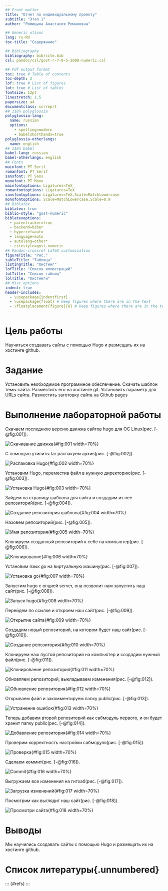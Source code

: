 ```yaml
---
## Front matter
title: "Отчет по индивидуальному проекту"
subtitle: "Этап 1"
author: "Ромицына Анастасия Романовна"

## Generic otions
lang: ru-RU
toc-title: "Содержание"

## Bibliography
bibliography: bib/cite.bib
csl: pandoc/csl/gost-r-7-0-5-2008-numeric.csl

## Pdf output format
toc: true # Table of contents
toc-depth: 2
lof: true # List of figures
lot: true # List of tables
fontsize: 12pt
linestretch: 1.5
papersize: a4
documentclass: scrreprt
## I18n polyglossia
polyglossia-lang:
  name: russian
  options:
	- spelling=modern
	- babelshorthands=true
polyglossia-otherlangs:
  name: english
## I18n babel
babel-lang: russian
babel-otherlangs: english
## Fonts
mainfont: PT Serif
romanfont: PT Serif
sansfont: PT Sans
monofont: PT Mono
mainfontoptions: Ligatures=TeX
romanfontoptions: Ligatures=TeX
sansfontoptions: Ligatures=TeX,Scale=MatchLowercase
monofontoptions: Scale=MatchLowercase,Scale=0.9
## Biblatex
biblatex: true
biblio-style: "gost-numeric"
biblatexoptions:
  - parentracker=true
  - backend=biber
  - hyperref=auto
  - language=auto
  - autolang=other*
  - citestyle=gost-numeric
## Pandoc-crossref LaTeX customization
figureTitle: "Рис."
tableTitle: "Таблица"
listingTitle: "Листинг"
lofTitle: "Список иллюстраций"
lotTitle: "Список таблиц"
lolTitle: "Листинги"
## Misc options
indent: true
header-includes:
  - \usepackage{indentfirst}
  - \usepackage{float} # keep figures where there are in the text
  - \floatplacement{figure}{H} # keep figures where there are in the text
---
```


# Цель работы

Научиться создавать сайты с помощью Hugo и размещать их на хостинге github.

# Задание
Установить необходимое программное обеспечение.
Скачать шаблон темы сайта.
Разместить его на хостинге git.
Установить параметр для URLs сайта.
Разместить заготовку сайта на Github pages

# Выполнение лабораторной работы

Скачаем последнюю версию движка сайтов hugo для OC Linux(рис. [-@fig:001]).

![Скачивание движка](image/1.jpg){#fig:001 width=70%}


С помощью утилиты tar распакуем архив(рис. [-@fig:002]).

![Распаковка Hugo](image/2.jpg){#fig:002 width=70%}


Установим Hugo, переместив файл в нужную директорию(рис. [-@fig:003]).

![Установка Hugo](image/3.jpg){#fig:003 width=70%}


Зайдем на страницу шаблона для сайта и создадим из нее репозиторий(рис. [-@fig:004]).

![Создание репозитория шаблона](image/4.jpg){#fig:004 width=70%}


Назовем репозиторий(рис. [-@fig:005]).

![Имя репозитория](image/5.jpg){#fig:005 width=70%}


Клонируем созданный репозиторий к себе на компьютер(рис. [-@fig:006]).

![Клонирование](image/6.jpg){#fig:006 width=70%}


Установим язык go на виртуальную машину(рис. [-@fig:007]).

![Установка go](image/7.jpg){#fig:007 width=70%}


Запустим hugo с опцией server, она позволит нам запустить наш сайт(рис. [-@fig:008]).

![Запуск hugo](image/8.jpg){#fig:008 width=70%}


Перейдем по ссылке и откроем наш сайт(рис. [-@fig:009]).

![Открытие сайта](image/9.jpg){#fig:009 width=70%}


Создадим новый репозиторий, на котором будет наш сайт(рис. [-@fig:010]).

![Создание репозитория](image/10.jpg){#fig:010 width=70%}


Клонируем наш пустой репозиторий на компьютер и создадим нужный файл(рис. [-@fig:011]).

![Клонирование репозитория](image/11.jpg){#fig:011 width=70%}


Обновляем репозиторий, выкладываем изменения(рис. [-@fig:012]).

![Обновление репозитория](image/12.jpg){#fig:012 width=70%}


Открываем файл и закомментируем папку public(рис. [-@fig:013]).

![Устранение ошибок](image/13.jpg){#fig:013 width=70%}


Теперь добавим второй репозиторий как сабмодуль первого, и он будет хранит папку public(рис. [-@fig:014]).

![Добавление репозитория](image/14.jpg){#fig:014 width=70%}


Проверим корректность настройки сабмодуля(рис. [-@fig:015]).

![Проверка](image/15.jpg){#fig:015 width=70%}


Сделаем коммит(рис. [-@fig:016]).

![Commit](image/16.jpg){#fig:016 width=70%}


Выгружаем все изменения на гитхаб(рис. [-@fig:017]).

![Загрузка изменений](image/17.jpg){#fig:017 width=70%}


Посмотрим как выглядит наш сайт(рис. [-@fig:018]).

![Просмотри сайта](image/18.jpg){#fig:018 width=70%}



# Выводы
Мы научились создавать сайты с помощью Hugo и размещать их на хостинге github.


# Список литературы{.unnumbered}

::: {#refs}
:::
